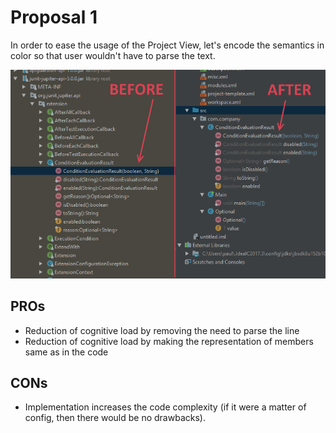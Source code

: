 # Proposal 1
In order to ease the usage of the Project View, let's encode the semantics in color so that user wouldn't have to parse the text.  

![Proof of concept: syntactically colored members in treeView](/description-of-changes/POC-IDEA-2018-03-12.png)

## PROs
* Reduction of cognitive load by removing the need to parse the line  
* Reduction of cognitive load by making the representation of members same as in the code  
## CONs
* Implementation increases the code complexity (if it were a matter of config, then there would be no drawbacks).
